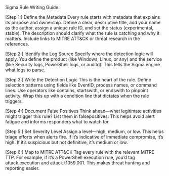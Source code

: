 Sigma Rule Writing Guide:

[Step 1:] Define the Metadata
Every rule starts with metadata that explains its purpose and ownership. Define a clear, descriptive title, add your name as the author, assign a unique rule ID, and set the status (experimental, stable). The description should clarify what the rule is catching and why it matters. Include links to MITRE ATT&CK or threat research in the references.

[Step 2:] Identify the Log Source
Specify where the detection logic will apply. You define the product (like Windows, Linux, or any) and the service (like Security logs, PowerShell logs, or auditd). This tells the Sigma engine what logs to parse.

[Step 3:] Write the Detection Logic
This is the heart of the rule. Define selection patterns using fields like EventID, process names, or command lines. Use operators like contains, startswith, or endswith to pinpoint activity. Wrap this up with a condition line that dictates when the rule triggers.

[Step 4:] Document False Positives
Think ahead—what legitimate activities might trigger this rule? List them in falsepositives. This helps avoid alert fatigue and informs responders what to watch for.

[Step 5:] Set Severity Level
Assign a level—high, medium, or low. This helps triage efforts when alerts fire. If it’s indicative of immediate compromise, it’s high. If it’s suspicious but not definitive, it’s medium or low.

[Step 6:] Map to MITRE ATT&CK
Tag every rule with the relevant MITRE TTP. For example, if it’s a PowerShell execution rule, you’d tag attack.execution and attack.t1059.001. This makes threat hunting and reporting easier.


